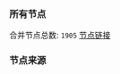 ### 所有节点
合并节点总数: `1905`
[节点链接](https://raw.githubusercontent.com/rzhy1/11/master/sub/sub_merge_base64.txt)

### 节点来源
